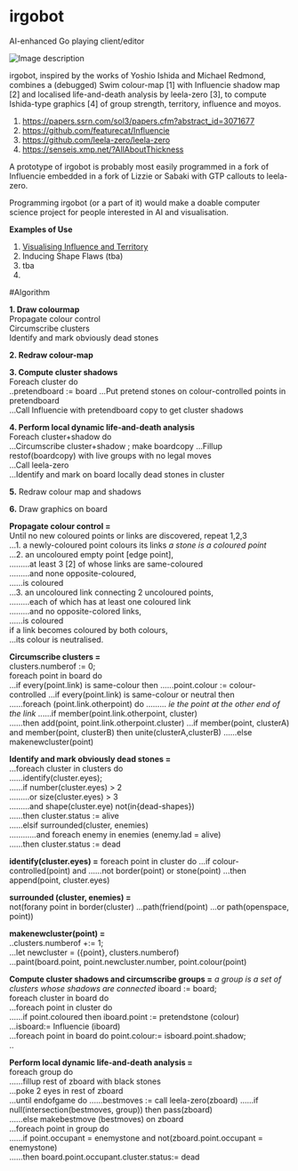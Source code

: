 # irgobot
AI-enhanced Go playing client/editor

![Image description](https://github.com/gogre/irgobot/blob/master/pyramidirgit.png)

irgobot, inspired by the works of Yoshio Ishida and Michael Redmond, combines a (debugged) Swim colour-map [1]  with Influencie shadow map [2] and localised life-and-death analysis by leela-zero [3], to compute Ishida-type graphics [4] of group strength, territory, influence and moyos. 

1. https://papers.ssrn.com/sol3/papers.cfm?abstract_id=3071677
2. https://github.com/featurecat/Influencie
3. https://github.com/leela-zero/leela-zero
4. https://senseis.xmp.net/?AllAboutThickness

A prototype of irgobot is probably most easily programmed in a fork of Influencie embedded in a fork of Lizzie or Sabaki with GTP callouts to leela-zero.

Programming irgobot (or a part of it) would make a doable computer science project for people interested in AI and visualisation.

**Examples of Use**

1. [Visualising Influence and Territory](https://youtu.be/pwxiBqykHGc)
2. Inducing Shape Flaws (tba)
3. tba
4. 

#Algorithm

**1. Draw colourmap**  
Propagate colour control  
Circumscribe clusters  
Identify and mark obviously dead stones    

**2. Redraw colour-map**  

**3. Compute cluster shadows**  
Foreach cluster do  
..pretendboard := board
...Put pretend stones on colour-controlled points in pretendboard   
...Call Influencie with pretendboard copy to get cluster shadows  

**4. Perform local dynamic life-and-death analysis**  
 Foreach cluster+shadow do  
...Circumscribe cluster+shadow ; make boardcopy 
...Fillup restof(boardcopy) with live groups with no legal moves  
...Call leela-zero  
...Identify and mark on board locally dead stones in cluster

**5.** Redraw colour map and shadows  

**6.** Draw graphics on board  


**Propagate colour control =**  
Until no new coloured points or links are discovered, repeat 1,2,3                    
...1. a newly-coloured point colours its links *a stone is a coloured point*                       
...2. an uncoloured empty point [edge point],                     
.........at least 3 [2] of whose links are same-coloured                    
.........and none opposite-coloured,                    
......is coloured                  
...3. an uncoloured link connecting 2 uncoloured points,                     
.........each of which has at least one coloured link                     
.........and no opposite-colored links,                    
......is coloured                 
if a link becomes coloured by both colours,                       
...its colour is neutralised.                     


**Circumscribe clusters =**                    
clusters.numberof := 0;                 
foreach point in board do                       
...if every(point.link) is same-colour then
......point.colour := colour-controlled
...if every(point.link) is same-colour or neutral then                     
......foreach (point.link.otherpoint) do
......... *ie the point at the other end of the link* 
......if member(point.link.otherpoint, cluster)                  
......then add(point, point.link.otherpoint.cluster)
...if member(point, clusterA) and member(point, clusterB) then unite(clusterA,clusterB)
......else makenewcluster(point)  

**Identify and mark obviously dead stones =**                
...foreach cluster in clusters do               
......identify(cluster.eyes);                
......if number(cluster.eyes) > 2                 
.........or size(cluster.eyes) > 3               
.........and shape(cluster.eye) not(in{dead-shapes})                  
......then cluster.status := alive                  
......elsif surrounded(cluster, enemies)                
............and foreach enemy in enemies (enemy.lad = alive)                      
......then cluster.status := dead

**identify(cluster.eyes) =**
foreach point in cluster do
...if colour-controlled(point) and
......not border(point) or stone(point)
...then append(point, cluster.eyes) 

**surrounded (cluster, enemies) =**          
not(forany point in border(cluster) 
...path(friend(point)
...or path(openspace, point))

**makenewcluster(point) =**    
..clusters.numberof +:= 1;   
...let newcluster = ({point}, clusters.numberof)   
...paint(board.point, point.newcluster.number, point.colour(point)   

**Compute cluster shadows and circumscribe groups =**
*a group is a set of clusters whose shadows are connected*
iboard := board;                        
foreach cluster in board do                      
...foreach point in cluster do                       
......if point.coloured then iboard.point := pretendstone (colour)                       
...isboard:= Influencie (iboard)                              
...foreach point in board do point.colour:= isboard.point.shadow;                            
..                        

**Perform local dynamic life-and-death analysis =**                            
foreach group do                    
......fillup rest of zboard with black stones                         
...poke 2 eyes in rest of zboard                       
...until endofgame do
......bestmoves := call leela-zero(zboard)
......if null(intersection(bestmoves, group)) then pass(zboard)                    
......else makebestmove (bestmoves) on zboard                   
...foreach point in group do                       
......if point.occupant = enemystone and not(zboard.point.occupant = enemystone)                          
......then board.point.occupant.cluster.status:= dead
